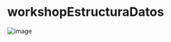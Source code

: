 # workshopEstructuraDatos

![image](https://github.com/Sof-Saos/workshopEstructuraDatos/assets/74073693/72ffecfa-9b08-4439-929f-a2e373030387)
